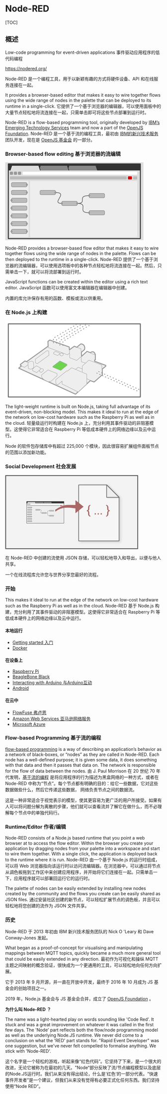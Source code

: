 # Node-RED

[TOC]

## 概述

Low-code programming for event-driven applications 事件驱动应用程序的低代码编程

https://nodered.org/

Node-RED 是一个编程工具，用于以新颖有趣的方式将硬件设备、API 和在线服务连接在一起。

It provides a browser-based editor that makes it easy to wire together  flows using the wide range of nodes in the palette that can be deployed  to its runtime in a single-click.
它提供了一个基于浏览器的编辑器，可以使用面板中的大量节点轻松地将流连接在一起，只需单击即可将这些节点部署到运行时。

Node-RED is a flow-based programming tool, originally developed by [IBM’s Emerging Technology Services](https://emerging-technology.co.uk) team and now a part of the [OpenJS Foundation](https://openjsf.org/).
Node-RED 是一个基于流的编程工具，最初由 [IBM的新兴技术服务](https://emerging-technology.co.uk) 团队开发，现在是 [OpenJS 基金会](https://openjsf.org/) 的一部分。

### Browser-based flow editing 基于浏览器的流编辑

 ![](../../Image/n/nr-image-1.png)

Node-RED provides a browser-based flow editor that makes it easy to wire  together flows using the wide range of nodes in the palette. Flows can  be then deployed to the runtime in a single-click.
Node-RED 提供了一个基于浏览器的流编辑器，可以使用选项板中的各种节点轻松地将流连接在一起。然后，只需单击一下，就可以将流部署到运行时。

JavaScript functions can be created within the editor using a rich text editor.
JavaScript 函数可以使用富文本编辑器在编辑器中创建。

内置的库允许保存有用的函数、模板或流以供重用。

### 在 Node.js 上构建

 ![](../../Image/n/nr-image-2.png)

The light-weight runtime is built on Node.js, taking full advantage of its  event-driven, non-blocking model. This makes it ideal to run at the edge of the network on low-cost hardware such as the Raspberry Pi as well as in the cloud.
轻量级运行时构建在 Node.js 上，充分利用其事件驱动的非阻塞模型。这使得它非常适合在 Raspberry Pi 等低成本硬件上的网络边缘以及云中运行。

Node 的软件包存储库中有超过 225,000 个模块，因此很容易扩展组件面板节点的范围以添加新功能。

### Social Development 社会发展

 ![](../../Image/n/nr-image-3.png)

在 Node-RED 中创建的流使用 JSON 存储，可以轻松地导入和导出，以便与他人共享。

一个在线流程库允许您与世界分享您最好的流程。

### 开始

This makes it ideal to run at the edge of the  network on low-cost hardware such as the Raspberry Pi as well as in the  cloud.
Node-RED 基于 Node.js 构建，充分利用了其事件驱动的非阻塞模型。这使得它非常适合在 Raspberry Pi 等低成本硬件上的网络边缘以及云中运行。

#### 本地运行

- [Getting started 入门](https://nodered.org/docs/getting-started/)
- [Docker](https://nodered.org/docs/platforms/docker)

#### 在设备上

- [Raspberry Pi](https://nodered.org/docs/hardware/raspberrypi)
- [BeagleBone Black](https://nodered.org/docs/hardware/beagleboneblack)
- [Interacting with Arduino 与Arduino互动](https://nodered.org/docs/hardware/arduino)
- [Android](https://nodered.org/docs/platforms/android)

#### 在云中

- [FlowFuse 弗卢恩](https://flowfuse.com)
- [Amazon Web Services 亚马逊网络服务](https://nodered.org/docs/platforms/aws)
- [Microsoft Azure](https://nodered.org/docs/platforms/azure)

### Flow-based Programming 基于流的编程

[flow-based programming](https://en.wikipedia.org/wiki/Flow-based_programming) is a way of describing an application’s behavior as a network of black-boxes, or “nodes” as they are called in Node-RED. Each node has a well-defined purpose; it is given some data, it does something with that data and then it passes that data on. The network is responsible for the flow of data between the nodes.
由 J. Paul Morrison 在 20 世纪 70 年代发明，[基于流的编程](https://en.wikipedia.org/wiki/Flow-based_programming) 是将应用程序的行为描述为黑盒网络的一种方式，或者在 Node-RED 中称为“节点”。每个节点都有明确的目的：给它一些数据，它对这些数据做些什么，然后它传递这些数据， 网络负责节点之间的数据流。

这是一种非常适合于视觉表示的模型，使其更容易为更广泛的用户所接受。如果有人可以将问题分解为离散的步骤，他们就可以查看流并了解它在做什么，而不必理解每个节点中的单独代码行。

### Runtime/Editor 作者/编辑

Node-RED consists of a Node.js based runtime that you point a web browser at to access the flow editor. Within the browser you create your application by dragging nodes from your palette into a workspace and start to wire them together. With a single click, the application is deployed back to the runtime where it is run.
Node-RED 由一个基于 Node.js 的运行时组成，可以将 Web 浏览器指向该运行时以访问流编辑器。在浏览器中，可以通过将节点从调色板拖到工作区中来创建应用程序，并开始将它们连接在一起。只需单击一下，应用程序就可以部署回运行它的运行时。

The palette of nodes can be easily extended by installing new nodes created by the community and the flows you create can be easily shared as JSON files.
通过安装社区创建的新节点，可以轻松扩展节点的调色板，并且可以轻松地将您创建的流作为 JSON 文件共享。

### 历史

Node-RED 于 2013 年初由 IBM 新兴技术服务团队的 Nick O 'Leary 和 Dave Conway-Jones 发起。

What began as a proof-of-concept for visualising and manipulating mappings between MQTT topics, quickly became a much more general tool that could be easily extended in any direction.
最初作为可视化和操纵 MQTT 主题之间映射的概念验证，很快成为一个更通用的工具，可以轻松地向任何方向扩展。

它于 2013 年 9 月开源，并一直在开放中开发，最终于 2016 年 10 月成为 JS 基金会的创始项目之一。

2019 年，Node.js 基金会与 JS 基金会合并，成立了 [OpenJS Foundation](https://openjsf.org/) 。

**为什么叫 Node-RED ？**

The name was a light-hearted play on words sounding like 'Code Red'. It stuck and was a great improvement on whatever it was called in the first few days. The 'Node' part reflects both the flow/node programming model as well as the underlying Node.JS runtime. We never did come to a conclusion on what the 'RED' part stands for. "Rapid Event Developer" was one suggestion, but we've never felt compelled to formalise anything. We stick with 'Node-RED'. 

这个名字是一个轻松的游戏，听起来像“红色代码”。它坚持了下来，是一个很大的改进，无论它被称为在最初的几天。"Node“部分反映了流/节点编程模型以及底层的Node.JS运行时。我们从来没有得出结论，什么是'红色'的一部分代表。“快速事件开发者”是一个建议，但我们从来没有觉得有必要正式化任何东西。我们坚持使用“Node RED”。